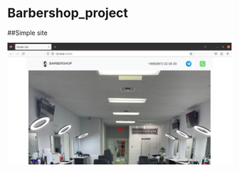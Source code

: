 # Barbershop_project

##Simple site

![Screenshots](https://github.com//t4iler/Barbershop_project/blob/master/readme_images/first.png "photo")
